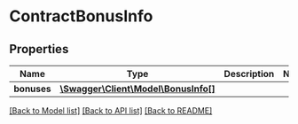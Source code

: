 # ContractBonusInfo

## Properties
Name | Type | Description | Notes
------------ | ------------- | ------------- | -------------
**bonuses** | [**\Swagger\Client\Model\BonusInfo[]**](BonusInfo.md) |  | 

[[Back to Model list]](../README.md#documentation-for-models) [[Back to API list]](../README.md#documentation-for-api-endpoints) [[Back to README]](../README.md)


